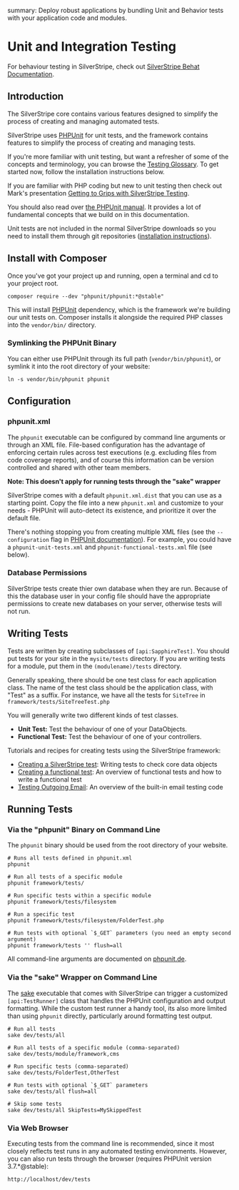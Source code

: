 summary: Deploy robust applications by bundling Unit and Behavior tests with your application code and modules.

# Unit and Integration Testing

For behaviour testing in SilverStripe, check out [SilverStripe Behat Documentation](https://github.com/silverstripe-labs/silverstripe-behat-extension/).

## Introduction

The SilverStripe core contains various features designed to simplify the process of creating and managing automated tests.

SilverStripe uses [PHPUnit](http://www.phpunit.de) for unit tests, and the framework contains features to simplify the
process of creating and managing tests.

If you're more familiar with unit testing, but want a refresher of some of the concepts and terminology, you can browse
the [Testing Glossary](testing_glossary). To get started now, follow the installation instructions below.

If you are familiar with PHP coding but new to unit testing then check out Mark's presentation [Getting to Grips with SilverStripe Testing](http://www.slideshare.net/maetl/getting-to-grips-with-silverstripe-testing).

You should also read over [the PHPUnit manual](http://www.phpunit.de/manual/current/en/). It provides a lot of
fundamental concepts that we build on in this documentation.

Unit tests are not included in the normal SilverStripe downloads so you need to install them through git repositories
([installation instructions](/getting_started/composer)).

## Install with Composer

Once you've got your project up and running, open a terminal and cd to your project root.

	composer require --dev "phpunit/phpunit:*@stable"

This will install [PHPUnit](http://www.phpunit.de/) dependency, which is the framework we're
building our unit tests on.  Composer installs it alongside the required PHP classes into the `vendor/bin/` directory.

### Symlinking the PHPUnit Binary
You can either use PHPUnit through its full path (`vendor/bin/phpunit`), or symlink it into the root directory of your website:

	ln -s vendor/bin/phpunit phpunit

## Configuration

### phpunit.xml

The `phpunit` executable can be configured by command line arguments or through an XML file. File-based configuration has
the advantage of enforcing certain rules across test executions (e.g. excluding files from code coverage reports), and
of course this information can be version controlled and shared with other team members.

**Note: This doesn't apply for running tests through the "sake" wrapper**

SilverStripe comes with a default `phpunit.xml.dist` that you can use as a starting point. Copy the file into a new
`phpunit.xml` and customize to your needs - PHPUnit will auto-detect its existence, and prioritize it over the default
file.

There's nothing stopping you from creating multiple XML files (see the `--configuration` flag in
[PHPUnit documentation](http://www.phpunit.de/manual/current/en/textui.html)). For example, you could have a
`phpunit-unit-tests.xml` and `phpunit-functional-tests.xml` file (see below).

### Database Permissions

SilverStripe tests create thier own database when they are run. Because of this the database user in your config file
should have the appropriate permissions to create new databases on your server, otherwise tests will not run.

## Writing Tests

Tests are written by creating subclasses of `[api:SapphireTest]`.  You should put tests for your site in the
`mysite/tests` directory.  If you are writing tests for a module, put them in the `(modulename)/tests` directory.

Generally speaking, there should be one test class for each application class.  The name of the test class should be the
application class, with "Test" as a suffix.  For instance, we have all the tests for `SiteTree` in
`framework/tests/SiteTreeTest.php`

You will generally write two different kinds of test classes.

*  **Unit Test:** Test the behaviour of one of your DataObjects.
*  **Functional Test:** Test the behaviour of one of your controllers.

Tutorials and recipes for creating tests using the SilverStripe framework:

* [Creating a SilverStripe test](how_tos/write_a_sapphiretest): Writing tests to check core data objects
* [Creating a functional test](how_tos/write_a_functionaltest): An overview of functional tests and how to write a functional test
* [Testing Outgoing Email](how_tos/testing_email): An overview of the built-in email testing code

## Running Tests

### Via the "phpunit" Binary on Command Line

The `phpunit` binary should be used from the root directory of your website.

	# Runs all tests defined in phpunit.xml
	phpunit

	# Run all tests of a specific module
	phpunit framework/tests/

	# Run specific tests within a specific module
	phpunit framework/tests/filesystem

	# Run a specific test
	phpunit framework/tests/filesystem/FolderTest.php

	# Run tests with optional `$_GET` parameters (you need an empty second argument)
	phpunit framework/tests '' flush=all

All command-line arguments are documented on
[phpunit.de](http://www.phpunit.de/manual/current/en/textui.html).

### Via the "sake" Wrapper on Command Line

The [sake](/developer_guides/cli/) executable that comes with SilverStripe can trigger a customized
`[api:TestRunner]` class that handles the PHPUnit configuration and output formatting.
While the custom test runner a handy tool, its also more limited than using `phpunit` directly,
particularly around formatting test output.

	# Run all tests
	sake dev/tests/all

	# Run all tests of a specific module (comma-separated)
	sake dev/tests/module/framework,cms

	# Run specific tests (comma-separated)
	sake dev/tests/FolderTest,OtherTest

	# Run tests with optional `$_GET` parameters
	sake dev/tests/all flush=all

	# Skip some tests
	sake dev/tests/all SkipTests=MySkippedTest

### Via Web Browser

Executing tests from the command line is recommended, since it most closely reflects
test runs in any automated testing environments. However, you can also run tests through the browser (requires PHPUnit version 3.7.*@stable):

	http://localhost/dev/tests
